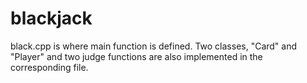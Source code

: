 # blackjack
black.cpp is where main function is defined.
Two classes, "Card" and "Player" and two judge functions are also implemented in the corresponding file.

